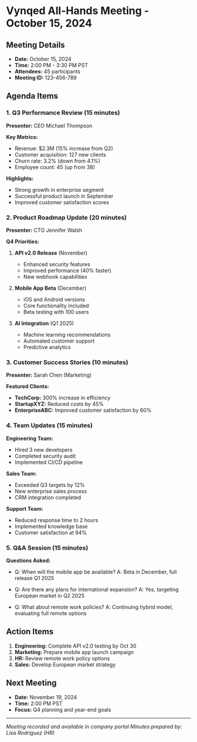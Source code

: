 # Vynqed All-Hands Meeting - October 15, 2024

## Meeting Details
- **Date:** October 15, 2024
- **Time:** 2:00 PM - 3:30 PM PST
- **Attendees:** 45 participants
- **Meeting ID:** 123-456-789

## Agenda Items

### 1. Q3 Performance Review (15 minutes)
**Presenter:** CEO Michael Thompson

**Key Metrics:**
- Revenue: $2.3M (15% increase from Q2)
- Customer acquisition: 127 new clients
- Churn rate: 3.2% (down from 4.1%)
- Employee count: 45 (up from 38)

**Highlights:**
- Strong growth in enterprise segment
- Successful product launch in September
- Improved customer satisfaction scores

### 2. Product Roadmap Update (20 minutes)
**Presenter:** CTO Jennifer Walsh

**Q4 Priorities:**
1. **API v2.0 Release** (November)
   - Enhanced security features
   - Improved performance (40% faster)
   - New webhook capabilities

2. **Mobile App Beta** (December)
   - iOS and Android versions
   - Core functionality included
   - Beta testing with 100 users

3. **AI Integration** (Q1 2025)
   - Machine learning recommendations
   - Automated customer support
   - Predictive analytics

### 3. Customer Success Stories (10 minutes)
**Presenter:** Sarah Chen (Marketing)

**Featured Clients:**
- **TechCorp:** 300% increase in efficiency
- **StartupXYZ:** Reduced costs by 45%
- **EnterpriseABC:** Improved customer satisfaction by 60%

### 4. Team Updates (15 minutes)

**Engineering Team:**
- Hired 3 new developers
- Completed security audit
- Implemented CI/CD pipeline

**Sales Team:**
- Exceeded Q3 targets by 12%
- New enterprise sales process
- CRM integration completed

**Support Team:**
- Reduced response time to 2 hours
- Implemented knowledge base
- Customer satisfaction at 94%

### 5. Q&A Session (15 minutes)

**Questions Asked:**
- Q: When will the mobile app be available?
  A: Beta in December, full release Q1 2025

- Q: Are there any plans for international expansion?
  A: Yes, targeting European market in Q2 2025

- Q: What about remote work policies?
  A: Continuing hybrid model, evaluating full remote options

## Action Items
1. **Engineering:** Complete API v2.0 testing by Oct 30
2. **Marketing:** Prepare mobile app launch campaign
3. **HR:** Review remote work policy options
4. **Sales:** Develop European market strategy

## Next Meeting
- **Date:** November 19, 2024
- **Time:** 2:00 PM PST
- **Focus:** Q4 planning and year-end goals

---
*Meeting recorded and available in company portal*
*Minutes prepared by: Lisa Rodriguez (HR)*
